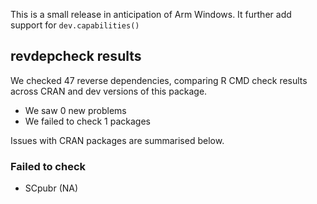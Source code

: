 This is a small release in anticipation of Arm Windows. It further add support 
for `dev.capabilities()`

## revdepcheck results

We checked 47 reverse dependencies, comparing R CMD check results across CRAN and dev versions of this package.

 * We saw 0 new problems
 * We failed to check 1 packages

Issues with CRAN packages are summarised below.

### Failed to check

* SCpubr (NA)
